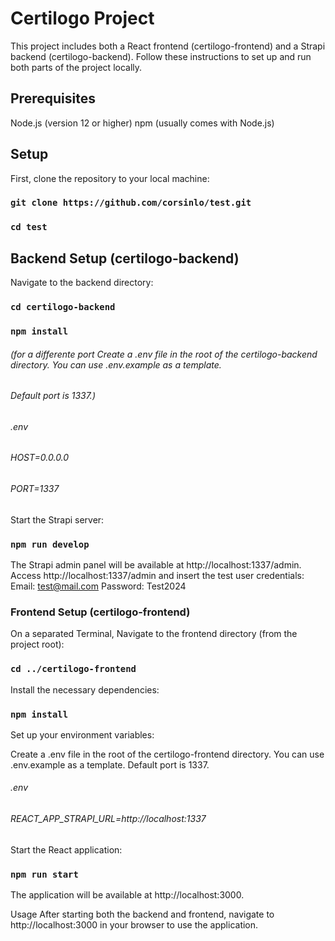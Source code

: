 #  Certilogo Project
This project includes both a React frontend (certilogo-frontend) and a Strapi backend (certilogo-backend). Follow these instructions to set up and run both parts of the project locally.

## Prerequisites
Node.js (version 12 or higher)
npm (usually comes with Node.js)

## Setup
First, clone the repository to your local machine:

### `git clone https://github.com/corsinlo/test.git`
### `cd test`

## Backend Setup (certilogo-backend)
Navigate to the backend directory:
### `cd certilogo-backend`
### `npm install`

###### (for a differente port Create a .env file in the root of the certilogo-backend directory. You can use .env.example as a template.
###### Default port is 1337.)
###### .env
###### HOST=0.0.0.0
###### PORT=1337

Start the Strapi server:

### `npm run develop`
The Strapi admin panel will be available at http://localhost:1337/admin.
Access http://localhost:1337/admin and insert the test user credentials:
Email: test@mail.com
Password: Test2024

### Frontend Setup (certilogo-frontend)
On a separated Terminal, Navigate to the frontend directory (from the project root):

### `cd ../certilogo-frontend`
Install the necessary dependencies:

### `npm install`

Set up your environment variables:

Create a .env file in the root of the certilogo-frontend directory. You can use .env.example as a template.
Default port is 1337.
###### .env
###### REACT_APP_STRAPI_URL=http://localhost:1337
Start the React application:

### `npm run start`
The application will be available at http://localhost:3000.

Usage
After starting both the backend and frontend, navigate to http://localhost:3000 in your browser to use the application.
